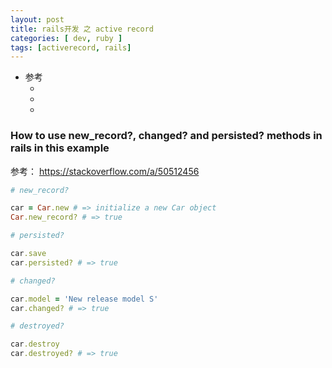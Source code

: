 ```yaml
---
layout: post
title: rails开发 之 active record
categories: [ dev, ruby ]
tags: [activerecord, rails]
---
```



* 参考
  * []()
  * []()
  * []()



### How to use new_record?, changed? and persisted? methods in rails in this example

参考： <https://stackoverflow.com/a/50512456>

~~~ruby
# new_record?

car = Car.new # => initialize a new Car object
Car.new_record? # => true

# persisted?

car.save
car.persisted? # => true

# changed?

car.model = 'New release model S'
car.changed? # => true

# destroyed?

car.destroy
car.destroyed? # => true
~~~















